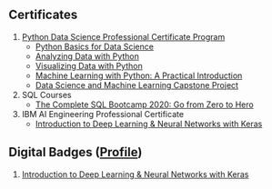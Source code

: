 ## Certificates
1. [Python Data Science Professional Certificate Program](https://credentials.edx.org/records/programs/shared/d346c1c9d13e4a89861de80516ed5dd5/)
    * [Python Basics for Data Science](https://courses.edx.org/certificates/23d9f614f0da41d499418e5b77c7f0a0)
    * [Analyzing Data with Python](https://courses.edx.org/certificates/4fcc40764b134dcba4e49f7d0d44c3b6)
    * [Visualizing Data with Python](https://courses.edx.org/certificates/2c9c5602a312466ebd7d24b9dec34c54)
    * [Machine Learning with Python: A Practical Introduction](https://courses.edx.org/certificates/b47735a5b9df42e19e34a0d121820eef)
    * [Data Science and Machine Learning Capstone Project](https://courses.edx.org/certificates/a1151dc2574a407cbf49f794e6d5b344)
2. SQL Courses
   * [The Complete SQL Bootcamp 2020: Go from Zero to Hero](https://www.udemy.com/certificate/UC-4728b844-3254-4fd4-a268-cff1e25b0f17/)
3. IBM AI Engineering Professional Certificate
   * [Introduction to Deep Learning & Neural Networks with Keras](https://www.coursera.org/account/accomplishments/verify/9TPL65PZRDRZ)

## Digital Badges ([Profile](https://www.youracclaim.com/users/shraman-gupta/badges))
1. [Introduction to Deep Learning & Neural Networks with Keras](https://www.youracclaim.com/badges/4755fb6d-726e-4bc7-ae9c-1f957b43f25b/public_url)
